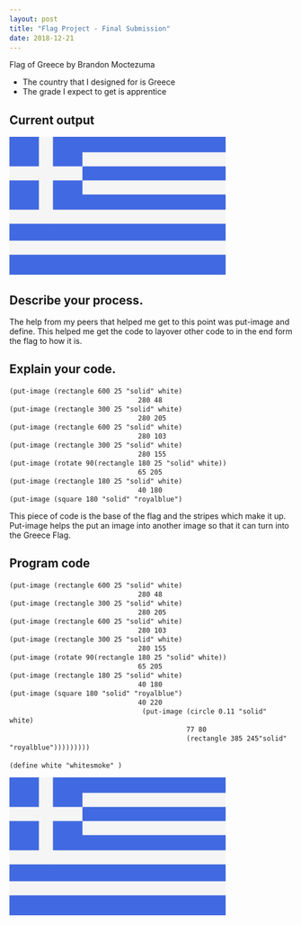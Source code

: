 ```yaml
---
layout: post
title: "Flag Project - Final Submission"
date: 2018-12-21
---
```

Flag of Greece by Brandon Moctezuma



-  The country that I designed for is Greece 
-  The grade I expect to get is apprentice

## Current output

![Flag](/images/final-flag.png)



## Describe your process.
The help from my peers that helped me get to this point was put-image and define. This helped me get the code to layover other code to in the end form the flag to how it is. 


## Explain your code.

```
(put-image (rectangle 600 25 "solid" white)
                                280 48
(put-image (rectangle 300 25 "solid" white)
                                280 205
(put-image (rectangle 600 25 "solid" white)
                                280 103
(put-image (rectangle 300 25 "solid" white)
                                280 155
(put-image (rotate 90(rectangle 180 25 "solid" white))
                                65 205  
(put-image (rectangle 180 25 "solid" white)
                                40 180 
(put-image (square 180 "solid" "royalblue")
```

This piece of code is the base of the flag and the stripes which make it up.  Put-image helps the put an image into another image so that it can turn into the Greece Flag.

## Program code

```
(put-image (rectangle 600 25 "solid" white)
                                280 48
(put-image (rectangle 300 25 "solid" white)
                                280 205
(put-image (rectangle 600 25 "solid" white)
                                280 103
(put-image (rectangle 300 25 "solid" white)
                                280 155
(put-image (rotate 90(rectangle 180 25 "solid" white))
                                65 205  
(put-image (rectangle 180 25 "solid" white)
                                40 180
(put-image (square 180 "solid" "royalblue")
                                40 220
                                 (put-image (circle 0.11 "solid" white)
                                            77 80 
                                            (rectangle 385 245"solid" "royalblue")))))))))

(define white "whitesmoke" )
```

![Flag](/images/final-flag.png)
